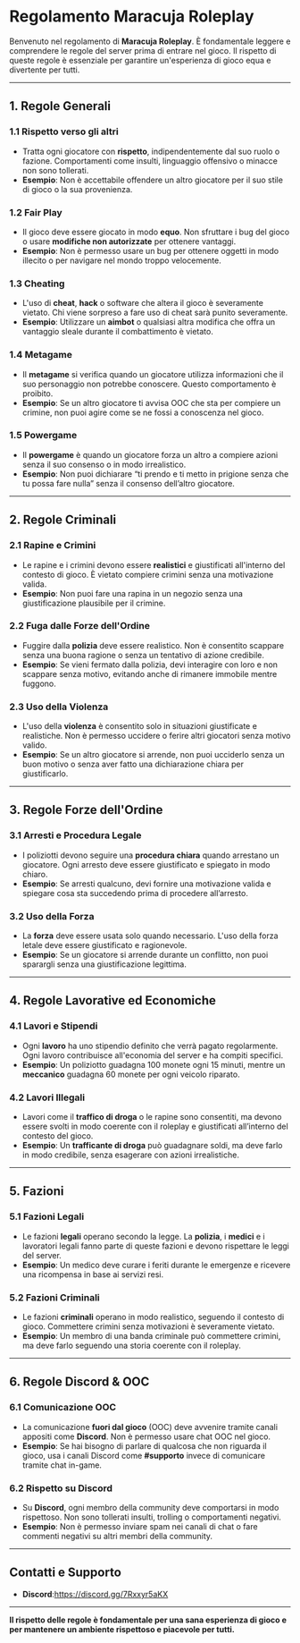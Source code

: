 # Regolamento Maracuja Roleplay

Benvenuto nel regolamento di **Maracuja Roleplay**. È fondamentale leggere e comprendere le regole del server prima di entrare nel gioco. Il rispetto di queste regole è essenziale per garantire un'esperienza di gioco equa e divertente per tutti.

---

## **1. Regole Generali**

### **1.1 Rispetto verso gli altri**
- Tratta ogni giocatore con **rispetto**, indipendentemente dal suo ruolo o fazione. Comportamenti come insulti, linguaggio offensivo o minacce non sono tollerati.
- **Esempio**: Non è accettabile offendere un altro giocatore per il suo stile di gioco o la sua provenienza.

### **1.2 Fair Play**
- Il gioco deve essere giocato in modo **equo**. Non sfruttare i bug del gioco o usare **modifiche non autorizzate** per ottenere vantaggi.
- **Esempio**: Non è permesso usare un bug per ottenere oggetti in modo illecito o per navigare nel mondo troppo velocemente.

### **1.3 Cheating**
- L'uso di **cheat**, **hack** o software che altera il gioco è severamente vietato. Chi viene sorpreso a fare uso di cheat sarà punito severamente.
- **Esempio**: Utilizzare un **aimbot** o qualsiasi altra modifica che offra un vantaggio sleale durante il combattimento è vietato.

### **1.4 Metagame**
- Il **metagame** si verifica quando un giocatore utilizza informazioni che il suo personaggio non potrebbe conoscere. Questo comportamento è proibito.
- **Esempio**: Se un altro giocatore ti avvisa OOC che sta per compiere un crimine, non puoi agire come se ne fossi a conoscenza nel gioco.

### **1.5 Powergame**
- Il **powergame** è quando un giocatore forza un altro a compiere azioni senza il suo consenso o in modo irrealistico.
- **Esempio**: Non puoi dichiarare “ti prendo e ti metto in prigione senza che tu possa fare nulla” senza il consenso dell’altro giocatore.

---

## **2. Regole Criminali**

### **2.1 Rapine e Crimini**
- Le rapine e i crimini devono essere **realistici** e giustificati all'interno del contesto di gioco. È vietato compiere crimini senza una motivazione valida.
- **Esempio**: Non puoi fare una rapina in un negozio senza una giustificazione plausibile per il crimine.

### **2.2 Fuga dalle Forze dell'Ordine**
- Fuggire dalla **polizia** deve essere realistico. Non è consentito scappare senza una buona ragione o senza un tentativo di azione credibile.
- **Esempio**: Se vieni fermato dalla polizia, devi interagire con loro e non scappare senza motivo, evitando anche di rimanere immobile mentre fuggono.

### **2.3 Uso della Violenza**
- L'uso della **violenza** è consentito solo in situazioni giustificate e realistiche. Non è permesso uccidere o ferire altri giocatori senza motivo valido.
- **Esempio**: Se un altro giocatore si arrende, non puoi ucciderlo senza un buon motivo o senza aver fatto una dichiarazione chiara per giustificarlo.

---

## **3. Regole Forze dell'Ordine**

### **3.1 Arresti e Procedura Legale**
- I poliziotti devono seguire una **procedura chiara** quando arrestano un giocatore. Ogni arresto deve essere giustificato e spiegato in modo chiaro.
- **Esempio**: Se arresti qualcuno, devi fornire una motivazione valida e spiegare cosa sta succedendo prima di procedere all’arresto.

### **3.2 Uso della Forza**
- La **forza** deve essere usata solo quando necessario. L'uso della forza letale deve essere giustificato e ragionevole.
- **Esempio**: Se un giocatore si arrende durante un conflitto, non puoi sparargli senza una giustificazione legittima.

---

## **4. Regole Lavorative ed Economiche**

### **4.1 Lavori e Stipendi**
- Ogni **lavoro** ha uno stipendio definito che verrà pagato regolarmente. Ogni lavoro contribuisce all'economia del server e ha compiti specifici.
- **Esempio**: Un poliziotto guadagna 100 monete ogni 15 minuti, mentre un **meccanico** guadagna 60 monete per ogni veicolo riparato.

### **4.2 Lavori Illegali**
- Lavori come il **traffico di droga** o le rapine sono consentiti, ma devono essere svolti in modo coerente con il roleplay e giustificati all’interno del contesto del gioco.
- **Esempio**: Un **trafficante di droga** può guadagnare soldi, ma deve farlo in modo credibile, senza esagerare con azioni irrealistiche.

---

## **5. Fazioni**

### **5.1 Fazioni Legali**
- Le fazioni **legali** operano secondo la legge. La **polizia**, i **medici** e i lavoratori legali fanno parte di queste fazioni e devono rispettare le leggi del server.
- **Esempio**: Un medico deve curare i feriti durante le emergenze e ricevere una ricompensa in base ai servizi resi.

### **5.2 Fazioni Criminali**
- Le fazioni **criminali** operano in modo realistico, seguendo il contesto di gioco. Commettere crimini senza motivazioni è severamente vietato.
- **Esempio**: Un membro di una banda criminale può commettere crimini, ma deve farlo seguendo una storia coerente con il roleplay.

---

## **6. Regole Discord & OOC**

### **6.1 Comunicazione OOC**
- La comunicazione **fuori dal gioco** (OOC) deve avvenire tramite canali appositi come **Discord**. Non è permesso usare chat OOC nel gioco.
- **Esempio**: Se hai bisogno di parlare di qualcosa che non riguarda il gioco, usa i canali Discord come **#supporto** invece di comunicare tramite chat in-game.

### **6.2 Rispetto su Discord**
- Su **Discord**, ogni membro della community deve comportarsi in modo rispettoso. Non sono tollerati insulti, trolling o comportamenti negativi.
- **Esempio**: Non è permesso inviare spam nei canali di chat o fare commenti negativi su altri membri della community.

---

## **Contatti e Supporto**


- **Discord**:https://discord.gg/7Rxxyr5aKX
---

**Il rispetto delle regole è fondamentale per una sana esperienza di gioco e per mantenere un ambiente rispettoso e piacevole per tutti.**
